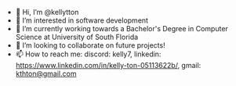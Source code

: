 - 👋 Hi, I’m @kellytton
- 👀 I’m interested in software development
- 🌱 I’m currently working towards a Bachelor's Degree in Computer Science at University of South Florida
- 💞️ I’m looking to collaborate on future projects!
- 📫 How to reach me: discord: kelly7, linkedin: https://www.linkedin.com/in/kelly-ton-05113622b/, gmail: kthton@gmail.com

<!---
kellytton/kellytton is a ✨ special ✨ repository because its `README.md` (this file) appears on your GitHub profile.
You can click the Preview link to take a look at your changes.
--->
